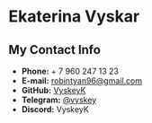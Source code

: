 # Ekaterina Vyskar
## My Contact Info
* **Phone:** + 7 960 247 13 23
* **E-mail:** robintyan96@gmail.com
* **GitHub:** [VyskeyK](https://github.com/VyskeyK)
* **Telegram:** [@vyskey](https://t.me/vyskey)
* **Discord:** VyskeyK
